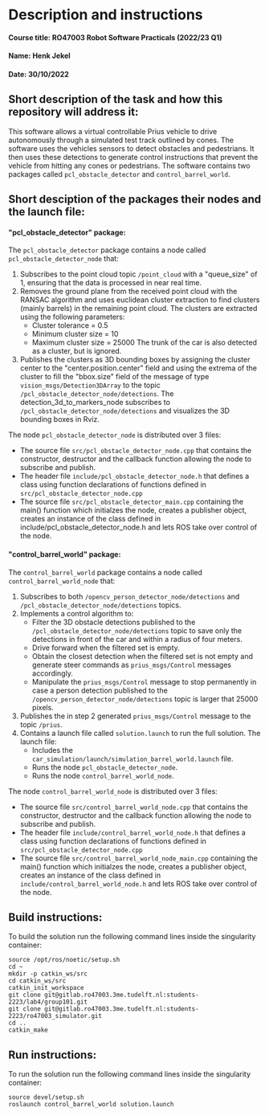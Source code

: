 # Description and instructions
#### Course title: RO47003 Robot Software Practicals (2022/23 Q1)
#### Name: Henk Jekel 
#### Date: 30/10/2022
## Short description of the task and how this repository will address it: 
This software allows a virtual controllable Prius vehicle to drive autonomously through a simulated test track outlined by cones. The software uses the vehicles sensors to detect obstacles and pedestrians. It then uses these detections to generate control instructions that prevent the vehicle from hitting any cones or pedestrians. The software contains two packages called `pcl_obstacle_detector` and `control_barrel_world`.
## Short desciption of the packages their nodes and the launch file:
#### "pcl_obstacle_detector" package:
The `pcl_obstacle_detector` package contains a  node called `pcl_obstacle_detector_node` that:
1. Subscribes to the point cloud topic `/point_cloud` with a "queue_size" of 1, ensuring that the data is processed in near real time.
2. Removes the ground plane from the received point cloud with the RANSAC algorithm and uses euclidean cluster extraction to find clusters (mainly barrels) in the remaining point cloud. The clusters are extracted using the following parameters:
    -   Cluster tolerance = 0.5
    -   Minimum cluster size = 10
    -   Maximum cluster size = 25000
The trunk of the car is also detected as a cluster, but is ignored. 
3. Publishes the clusters as 3D bounding boxes by assigning the cluster center to the "center.position.center" field and using the extrema of the cluster to fill the "bbox.size" field of the message of type `vision_msgs/Detection3DArray` to the topic `/pcl_obstacle_detector_node/detections`. The detection_3d_to_markers_node subscribes to `/pcl_obstacle_detector_node/detections` and visualizes the 3D bounding boxes in Rviz. 

The node `pcl_obstacle_detector_node` is distributed over 3 files: 
-   The source file `src/pcl_obstacle_detector_node.cpp` that contains the constructor, destructor and the callback function allowing the node to subscribe and publish. 
-   The header file `include/pcl_obstacle_detector_node.h` that defines a class using function declarations of functions defined in `src/pcl_obstacle_detector_node.cpp`
-   The source file `src/pcl_obstacle_detector_main.cpp` containing the main() function which initialzes the node, creates a publisher object, creates an instance of the class defined in include/pcl_obstacle_detector_node.h and lets ROS take over control of the node. 


#### "control_barrel_world" package:
The `control_barrel_world` package contains a node called `control_barrel_world_node` that:
1. Subscribes to both `/opencv_person_detector_node/detections` and `/pcl_obstacle_detector_node/detections` topics.
2. Implements a control algorithm to:
    -   Filter the 3D obstacle detections published to the `/pcl_obstacle_detector_node/detections` topic to save only the detections in front of the car and within a radius of four meters.
    -   Drive forward when the filtered set is empty.
    -   Obtain the closest detection when the filtered set is not empty and generate steer commands as `prius_msgs/Control` messages accordingly.
    -   Manipulate the `prius_msgs/Control` message to stop permanently in case a person detection published to the `/opencv_person_detector_node/detections` topic is larger that 25000 pixels.
3. Publishes the in step 2 generated `prius_msgs/Control` message to the topic `/prius`. 
4. Contains a launch file called `solution.launch` to run the full solution. The launch file:
    -   Includes the `car_simulation/launch/simulation_barrel_world.launch` file.
    -   Runs the node `pcl_obstacle_detector_node`.
    -   Runs the node `control_barrel_world_node`.

The node `control_barrel_world_node` is distributed over 3 files: 
-   The source file `src/control_barrel_world_node.cpp` that contains the constructor, destructor and the callback function allowing the node to subscribe and publish. 
-   The header file `include/control_barrel_world_node.h` that defines a class using function declarations of functions defined in `src/pcl_obstacle_detector_node.cpp`
-   The source file `src/control_barrel_world_node_main.cpp` containing the main() function which initialzes the node, creates a publisher object, creates an instance of the class defined in `include/control_barrel_world_node.h` and lets ROS take over control of the node. 


## Build instructions: 
To build the solution run the following command lines inside the singularity container:

```
source /opt/ros/noetic/setup.sh
cd ~
mkdir -p catkin_ws/src
cd catkin_ws/src
catkin_init_workspace
git clone git@gitlab.ro47003.3me.tudelft.nl:students-2223/lab4/group101.git
git clone git@gitlab.ro47003.3me.tudelft.nl:students-2223/ro47003_simulator.git
cd ..
catkin_make
```

## Run instructions: 
To run the solution run the following command lines inside the singularity container:

    source devel/setup.sh
    roslaunch control_barrel_world solution.launch

